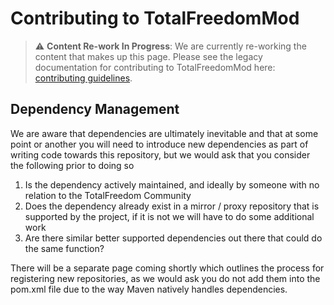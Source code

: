 # Contributing to TotalFreedomMod

> :warning: **Content Re-work In Progress**: We are currently re-working the content that makes up this page. Please see the legacy documentation for contributing to TotalFreedomMod here: [contributing guidelines](https://github.com/TotalFreedom/TotalFreedomMod/wiki/Contributing). 

## Dependency Management
We are aware that dependencies are ultimately inevitable and that at some point or another you will need to introduce new dependencies as part of writing code towards this repository, but we would ask that you consider the following prior to doing so

1) Is the dependency actively maintained, and ideally by someone with no relation to the TotalFreedom Community
2) Does the dependency already exist in a mirror / proxy repository that is supported by the project, if it is not we will have to do some additional work
3) Are there similar better supported dependencies out there that could do the same function? 

There will be a separate page coming shortly which outlines the process for registering new repositories, as we would ask you do not add them into the pom.xml file due to the way Maven natively handles dependencies. 